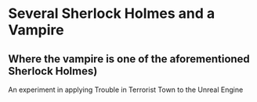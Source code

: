 # Several Sherlock Holmes and a Vampire
## Where the vampire is one of the aforementioned Sherlock Holmes)
An experiment in applying Trouble in Terrorist Town to the Unreal Engine
